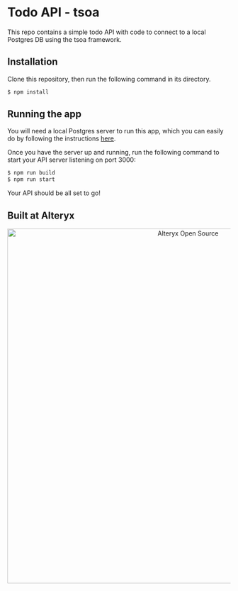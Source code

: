 # Todo API - tsoa

This repo contains a simple todo API with code to connect to a local Postgres DB using the tsoa framework.

## Installation

Clone this repository, then run the following command in its directory.

```bash
$ npm install
```

## Running the app

You will need a local Postgres server to run this app, which you can easily do by following the instructions [here](https://www.codecademy.com/article/installing-and-using-postgresql-locally).

Once you have the server up and running, run the following command to start your API server listening on port 3000:

```bash
$ npm run build
$ npm run start
```

Your API should be all set to go!

## Built at Alteryx

<p align="center">
  <a href="https://www.alteryx.com/open-source">
    <img src="https://alteryx-oss-web-images.s3.amazonaws.com/OpenSource_Logo-01.png" alt="Alteryx Open Source" width="800"/>
  </a>
</p>
